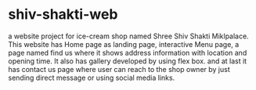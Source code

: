 # shiv-shakti-web
a website project for ice-cream shop named Shree Shiv Shakti Miklpalace.
This website has Home page as landing page, interactive Menu page, a page named find us where it shows address information with location and opening time. It also has gallery developed by using flex box. and at last it has contact us page where user can reach to the shop owner by just sending direct message or using social media links.

